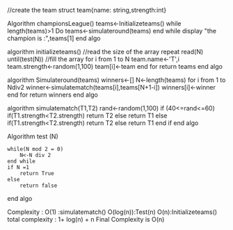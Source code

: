 //create the team struct
team{name: string,strength:int}

Algorithm championsLeague()
	teams<-Initializeteams()
	while length(teams)>1 Do
		teams<-simulateround(teams)
	end while
	display "the champion is :",teams[1]
end algo

algorithm initializeteams()
	//read the size of the array
	repeat
		read(N)
	until(test(N))
	//fill the array
	for i from 1 to N
		team.name<-'T',i
		team.strength<-random(1,100)
		team[i]<-team
	end for
	return teams
end algo

algorithm Simulateround(teams)
	winners<-[]
	N<-length(teams)
	for i from 1 to Ndiv2
		winner<-simulatematch(teams[i],teams[N+1-i])
		winners[i]<-winner
	end for
	return winners
end algo

algorithm simulatematch(T1,T2)
	rand<-random(1,100)
	if (40<=rand<=60)
		if(T1.strength<T2.strength)
			return T2
		else
			return T1
	else
		if(T1.strength<T2.strength)
			return T2
		else
			return T1
	end if
end algo

Algorithm test (N)

	while(N mod 2 = 0)
		N<-N div 2
	end while
	if N =1		
		return True
	else 
		return false
end algo

Complexity :
	O(1) :simulatematch()
	O(log(n)):Test(n)
	O(n):Initializeteams()
total complexity : 1+ log(n) + n
Final Complexity is O(n)	 
